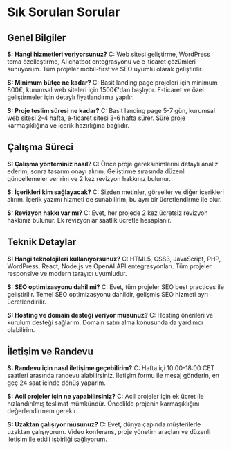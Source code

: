 # Sık Sorulan Sorular

## Genel Bilgiler

**S: Hangi hizmetleri veriyorsunuz?**
C: Web sitesi geliştirme, WordPress tema özelleştirme, AI chatbot entegrasyonu ve e-ticaret çözümleri sunuyorum. Tüm projeler mobil-first ve SEO uyumlu olarak geliştirilir.

**S: Minimum bütçe ne kadar?**
C: Basit landing page projeleri için minimum 800€, kurumsal web siteleri için 1500€'dan başlıyor. E-ticaret ve özel geliştirmeler için detaylı fiyatlandırma yapılır.

**S: Proje teslim süresi ne kadar?**
C: Basit landing page 5-7 gün, kurumsal web sitesi 2-4 hafta, e-ticaret sitesi 3-6 hafta sürer. Süre proje karmaşıklığına ve içerik hazırlığına bağlıdır.

## Çalışma Süreci

**S: Çalışma yönteminiz nasıl?**
C: Önce proje gereksinimlerini detaylı analiz ederim, sonra tasarım onayı alırım. Geliştirme sırasında düzenli güncellemeler veririm ve 2 kez revizyon hakkınız bulunur.

**S: İçerikleri kim sağlayacak?**
C: Sizden metinler, görseller ve diğer içerikleri alırım. İçerik yazımı hizmeti de sunabilirim, bu ayrı bir ücretlendirme ile olur.

**S: Revizyon hakkı var mı?**
C: Evet, her projede 2 kez ücretsiz revizyon hakkınız bulunur. Ek revizyonlar saatlik ücretle hesaplanır.

## Teknik Detaylar

**S: Hangi teknolojileri kullanıyorsunuz?**
C: HTML5, CSS3, JavaScript, PHP, WordPress, React, Node.js ve OpenAI API entegrasyonları. Tüm projeler responsive ve modern tarayıcı uyumludur.

**S: SEO optimizasyonu dahil mi?**
C: Evet, tüm projeler SEO best practices ile geliştirilir. Temel SEO optimizasyonu dahildir, gelişmiş SEO hizmeti ayrı ücretlendirilir.

**S: Hosting ve domain desteği veriyor musunuz?**
C: Hosting önerileri ve kurulum desteği sağlarım. Domain satın alma konusunda da yardımcı olabilirim.

## İletişim ve Randevu

**S: Randevu için nasıl iletişime geçebilirim?**
C: Hafta içi 10:00-18:00 CET saatleri arasında randevu alabilirsiniz. İletişim formu ile mesaj gönderin, en geç 24 saat içinde dönüş yaparım.

**S: Acil projeler için ne yapabilirsiniz?**
C: Acil projeler için ek ücret ile hızlandırılmış teslimat mümkündür. Öncelikle projenin karmaşıklığını değerlendirmem gerekir.

**S: Uzaktan çalışıyor musunuz?**
C: Evet, dünya çapında müşterilerle uzaktan çalışıyorum. Video konferans, proje yönetim araçları ve düzenli iletişim ile etkili işbirliği sağlıyorum.
